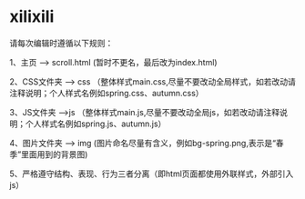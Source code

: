 # xilixili

请每次编辑时遵循以下规则：

1、主页 ——> scroll.html  (暂时不更名，最后改为index.html)

2、CSS文件夹 ——> css （整体样式main.css,尽量不要改动全局样式，如若改动请注释说明；个人样式名例如spring.css、autumn.css）

3、JS文件夹 ——>js （整体样式main.js,尽量不要改动全局js，如若改动请注释说明；个人样式名例如spring.js、autumn.js）

4、图片文件夹 ——> img (图片命名尽量有含义，例如bg-spring.png,表示是“春季”里面用到的背景图)

5、严格遵守结构、表现、行为三者分离（即html页面都使用外联样式，外部引入js）

